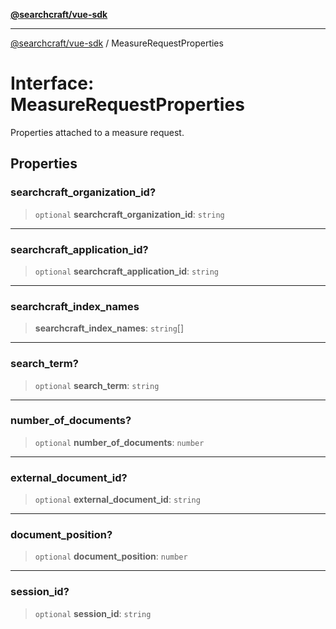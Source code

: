 [**@searchcraft/vue-sdk**](/reference/sdk/js-vue/README.md)

***

[@searchcraft/vue-sdk](/reference/sdk/js-vue/globals.md) / MeasureRequestProperties

# Interface: MeasureRequestProperties

Properties attached to a measure request.

## Properties

### searchcraft\_organization\_id?

> `optional` **searchcraft\_organization\_id**: `string`

***

### searchcraft\_application\_id?

> `optional` **searchcraft\_application\_id**: `string`

***

### searchcraft\_index\_names

> **searchcraft\_index\_names**: `string`[]

***

### search\_term?

> `optional` **search\_term**: `string`

***

### number\_of\_documents?

> `optional` **number\_of\_documents**: `number`

***

### external\_document\_id?

> `optional` **external\_document\_id**: `string`

***

### document\_position?

> `optional` **document\_position**: `number`

***

### session\_id?

> `optional` **session\_id**: `string`
